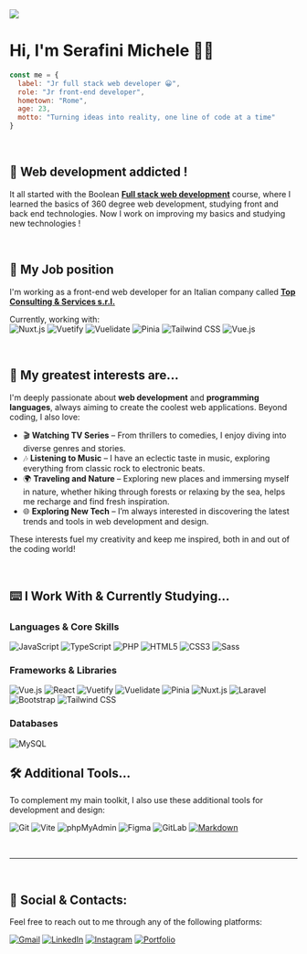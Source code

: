 <img src="https://media.licdn.com/dms/image/v2/D4D16AQE33R752VpSSQ/profile-displaybackgroundimage-shrink_350_1400/profile-displaybackgroundimage-shrink_350_1400/0/1715246060254?e=1747872000&v=beta&t=WeJkuwUwxpdibItEAVFu_d8Zh4Yje4ZOW6jT31AWRlA"/>

# Hi, I'm Serafini Michele 🫱🏻 <br/>
```javascript
const me = {
  label: "Jr full stack web developer 😀",
  role: "Jr front-end developer",
  hometown: "Rome",
  age: 23,
  motto: "Turning ideas into reality, one line of code at a time"
}
```

<br/>

## 🚀 Web development addicted !
It all started with the Boolean [**Full stack web development**](https://boolean.careers/) course, where I learned the basics of 360 degree web development, studying front and back end technologies. Now I work on improving my basics and studying new technologies !

<br/>

## 🧰 My Job position
I'm working as a front-end web developer for an Italian company called [**Top Consulting & Services s.r.l.**](https://www.linkedin.com/company/top-consulting-&-services-srl/posts/?feedView=all)

Currently, working with: <br/>
![Nuxt.js](https://img.shields.io/badge/Nuxt.js-00C58E?style=for-the-badge&logo=nuxtdotjs&logoColor=white)
![Vuetify](https://img.shields.io/badge/Vuetify-1867C0?style=for-the-badge&logo=vuetify&logoColor=white)
![Vuelidate](https://img.shields.io/badge/Vuelidate-41B883?style=for-the-badge&logo=vue.js&logoColor=white)
![Pinia](https://img.shields.io/badge/Pinia-F2E040?style=for-the-badge&logo=vue.js&logoColor=white)
![Tailwind CSS](https://img.shields.io/badge/Tailwind_CSS-38B2AC?style=for-the-badge&logo=tailwind-css&logoColor=white)
![Vue.js](https://img.shields.io/badge/Vue.js-4FC08D?style=for-the-badge&logo=vue.js&logoColor=white)

<br/>

## 🔎 My greatest interests are...
I'm deeply passionate about **web development** and **programming languages**, always aiming to create the coolest web applications. Beyond coding, I also love:

- 🎬 **Watching TV Series** – From thrillers to comedies, I enjoy diving into diverse genres and stories.
- 🎶 **Listening to Music** – I have an eclectic taste in music, exploring everything from classic rock to electronic beats.
- 🌍 **Traveling and Nature** – Exploring new places and immersing myself in nature, whether hiking through forests or relaxing by the sea, helps me recharge and find fresh inspiration.
- 🌐 **Exploring New Tech** – I’m always interested in discovering the latest trends and tools in web development and design.

These interests fuel my creativity and keep me inspired, both in and out of the coding world!

<br/>

## ⌨️ I Work With & Currently Studying...

### Languages & Core Skills
![JavaScript](https://img.shields.io/badge/JavaScript-F7DF1E?style=for-the-badge&logo=javascript&logoColor=black)
![TypeScript](https://img.shields.io/badge/TypeScript-3178C6?style=for-the-badge&logo=typescript&logoColor=white)
![PHP](https://img.shields.io/badge/PHP-777BB4?style=for-the-badge&logo=php&logoColor=white)
![HTML5](https://img.shields.io/badge/HTML5-E34F26?style=for-the-badge&logo=html5&logoColor=white)
![CSS3](https://img.shields.io/badge/CSS3-1572B6?style=for-the-badge&logo=css3&logoColor=white)
![Sass](https://img.shields.io/badge/Sass-CC6699?style=for-the-badge&logo=sass&logoColor=white)

### Frameworks & Libraries
![Vue.js](https://img.shields.io/badge/Vue.js-4FC08D?style=for-the-badge&logo=vue.js&logoColor=white)
![React](https://img.shields.io/badge/React-61DAFB?style=for-the-badge&logo=react&logoColor=black)
![Vuetify](https://img.shields.io/badge/Vuetify-1867C0?style=for-the-badge&logo=vuetify&logoColor=white)
![Vuelidate](https://img.shields.io/badge/Vuelidate-41B883?style=for-the-badge&logo=vue.js&logoColor=white)
![Pinia](https://img.shields.io/badge/Pinia-F2E040?style=for-the-badge&logo=vue.js&logoColor=black)
![Nuxt.js](https://img.shields.io/badge/Nuxt.js-00C58E?style=for-the-badge&logo=nuxtdotjs&logoColor=white)
![Laravel](https://img.shields.io/badge/Laravel-FF2D20?style=for-the-badge&logo=laravel&logoColor=white)
![Bootstrap](https://img.shields.io/badge/Bootstrap-7952B3?style=for-the-badge&logo=bootstrap&logoColor=white)
![Tailwind CSS](https://img.shields.io/badge/Tailwind_CSS-38B2AC?style=for-the-badge&logo=tailwind-css&logoColor=white)

### Databases
![MySQL](https://img.shields.io/badge/MySQL-4479A1?style=for-the-badge&logo=mysql&logoColor=white)

## 🛠️ Additional Tools...

To complement my main toolkit, I also use these additional tools for development and design:

![Git](https://img.shields.io/badge/Git-F05032?style=for-the-badge&logo=git&logoColor=white)
![Vite](https://img.shields.io/badge/Vite-B73BFE?style=for-the-badge&logo=vite&logoColor=white)
![phpMyAdmin](https://img.shields.io/badge/phpMyAdmin-6A5D8B?style=for-the-badge&logo=phpmyadmin&logoColor=white)
![Figma](https://img.shields.io/badge/Figma-F24E1E?style=for-the-badge&logo=figma&logoColor=white)
![GitLab](https://img.shields.io/badge/GitLab-FCA121?style=for-the-badge&logo=gitlab&logoColor=white)
[![Markdown](https://img.shields.io/badge/Markdown-000000?style=for-the-badge&logo=markdown&logoColor=white)](https://www.markdownguide.org/)

<br/>

---

<br/>

## 📩 Social & Contacts:

Feel free to reach out to me through any of the following platforms:

[![Gmail](https://img.shields.io/badge/Gmail-D14836?style=for-the-badge&logo=gmail&logoColor=white)](mailto:serafini.michele01@gmail.com)
[![LinkedIn](https://img.shields.io/badge/LinkedIn-0A66C2?style=for-the-badge&logo=linkedin&logoColor=white)](https://www.linkedin.com/in/michele-serafini-08574b1b7)
[![Instagram](https://img.shields.io/badge/Instagram-E1306C?style=for-the-badge&logo=instagram&logoColor=white)](https://www.instagram.com/myser2001/)
[![Portfolio](https://img.shields.io/badge/Portfolio-4D8CFF?style=for-the-badge&logo=github&logoColor=white)](https://michele-s2001.github.io/portfolio-personale/)
